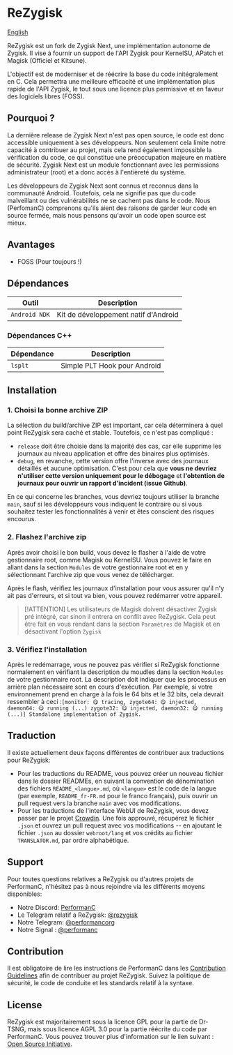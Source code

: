 # ReZygisk

[English](../README.md)

ReZygisk est un fork de Zygisk Next, une implémentation autonome de Zygisk. Il vise à fournir un support de l'API Zygisk pour KernelSU, APatch et Magisk (Officiel et Kitsune).

L'objectif est de moderniser et de réécrire la base du code initégralement en C. Cela permettra une meilleure efficacité et une implémentation plus rapide de l'API Zygisk, le tout sous une licence plus permissive et en faveur des logiciels libres (FOSS).


## Pourquoi ?

La dernière release de Zygisk Next n'est pas open source, le code est donc accessible uniquement à ses développeurs. Non seulement cela limite notre capacité à contribuer au projet, mais cela rend également impossible la vérification du code, ce qui constitue une préoccupation majeure en matière de sécurité. Zygisk Next est un module fonctionnant avec les permissions administrateur (root) et a donc accès à l'entièreté du système.

Les développeurs de Zygisk Next sont connus et reconnus dans la communauté Android. Toutefois, cela ne signifie pas que du code malveillant ou des vulnérabilités ne se cachent pas dans le code. Nous (PerfomanC) comprenons qu'ils aient des raisons de garder leur code en source fermée, mais nous pensons qu'avoir un code open source est mieux.

## Avantages

- FOSS (Pour toujours !)

## Dépendances

| Outil            | Description                           |
|-----------------|----------------------------------------|
| `Android NDK`   | Kit de développement natif d'Android   |

### Dépendances C++ 

| Dépendance | Description                   |
|------------|-------------------------------|
| `lsplt`    | Simple PLT Hook pour Android  |

## Installation

### 1. Choisi la bonne archive ZIP

La sélection du build/archive ZIP est important, car cela déterminera à quel point ReZygisk sera caché et stable. Toutefois, ce n'est pas compliqué :

 - `release` doit être choisie dans la majorité des cas, car elle supprime les journaux au niveau application et offre des binaires plus optimisés. 
 - `debug`, en revanche, cette version offre l'inverse avec des journaux détaillés et aucune optimisation. C'est pour cela que **vous ne devriez n'utiliser cette version uniquement pour le débogage** et **l'obtention de journaux pour ouvrir un rapport d'incident (issue Github)**.
 
En ce qui concerne les branches, vous devriez toujours utiliser la branche `main`, sauf si les développeurs vous indiquent le contraire ou si vous souhaitez tester les fonctionnalités à venir et êtes conscient des risques encourus.
 
 ### 2. Flashez l'archive zip

Après avoir choisi le bon build, vous devez le flasher à l'aide de votre gestionnaire root, comme Magisk ou KernelSU. Vous pouvez le faire en allant dans la section `Modules` de votre gestionnaire root et en y sélectionnant l'archive zip que vous venez de télécharger.
 
 Après le flash, vérifiez les journaux d'installation pour vous assurer qu'il n'y ait pas d'erreurs, et si tout va bien, vous pouvez redémarrer votre appareil.

 
> [!ATTENTION] 
>Les utilisateurs de Magisk doivent désactiver Zygisk pré intégré, car sinon il entrera en conflit avec ReZygisk. Cela peut être fait en vous rendant dans la section `Paramètres` de Magisk et en désactivant l'option `Zygisk`
 
### 3. Vérifiez l'installation

Après le redémarrage, vous ne pouvez pas vérifier si ReZygisk fonctionne normalement en vérifiant la description du moudles dans la section `Modules` de votre gestionnaire root. La description doit indiquer que les processus en arrière plan nécessaire sont en cours d'exécution. Par exemple, si votre environnement prend en charge à la fois le 64 bits et le 32 bits, cela devrait ressembler à ceci :`[monitor: 😋 tracing, zygote64: 😋 injected, daemon64: 😋 running (...) zygote32: 😋 injected, daemon32: 😋 running (...)] Standalone implementation of Zygisk.`


## Traduction

Il existe actuellement deux façons différentes de contribuer aux traductions pour ReZygisk:
 
- Pour les traductions du README, vous pouvez créer un nouveau fichier dans le dossier READMEs, en suivant la convention de dénomination des fichiers `README_<langue>.md`, où `<langue>` est le code de la langue (par exemple, `README_fr-FR.md` pour le franco français), puis ouvrir un pull request vers la branche `main` avec vos modifications.
- Pour les traductions de l'interface WebUI de ReZygisk, vous devez passer par le projet [Crowdin](https://crowdin.com/project/rezygisk). Une fois approuvé, récupérez le fichier `.json` et ouvrez un pull request avec vos modifications -- en ajoutant le fichier `.json` au dossier `webroot/lang` et vos crédits au fichier `TRANSLATOR.md`, par ordre alphabétique.

## Support

Pour toutes questions relatives a ReZygisk ou d'autres projets de PerformanC, n'hésitez pas à nous rejoindre via les différents moyens disponibles: 

- Notre Discord: [PerformanC](https://discord.gg/uPveNfTuCJ)
- Le Telegram relatif a ReZygisk: [@rezygisk](https://t.me/rezygisk)
- Notre Telegram: [@performancorg](https://t.me/performancorg)
- Notre Signal : [@performanc](https://signal.group/#CjQKID3SS8N5y4lXj3VjjGxVJnzNsTIuaYZjj3i8UhipAS0gEhAedxPjT5WjbOs6FUuXptcT)

## Contribution

Il est obligatoire de lire les instructions de PerformanC dans les [Contribution Guidelines](https://github.com/PerformanC/contributing) afin de contribuer au projet ReZygisk. Suivez la politique de sécurité, le code de conduite et les standards relatif à la syntaxe.

## License

ReZygisk est majoritairement sous la licence GPL pour la partie de Dr-TSNG, mais sous licence AGPL 3.0 pour la partie réécrite du code par PerformanC. Vous pouvez trouver plus d'information sur le lien suivant : [Open Source Initiative](https://opensource.org/licenses/AGPL-3.0).
